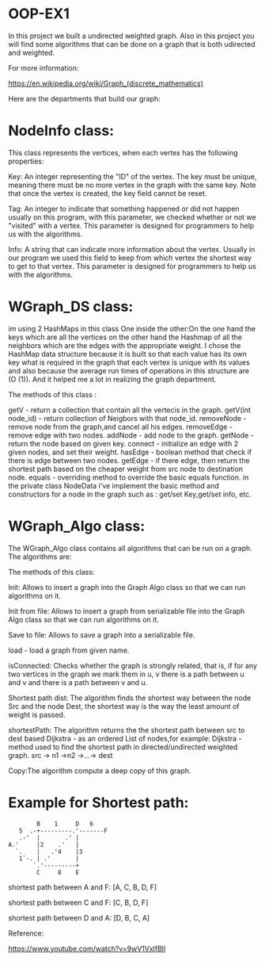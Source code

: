 # OOP-EX1

In this project we built a undirected weighted graph. Also in this project you will find some algorithms that can be done on a graph that is both udirected and weighted.

For more information:

https://en.wikipedia.org/wiki/Graph_(discrete_mathematics)

Here are the departments that build our graph:

# NodeInfo class:
This class represents the vertices, when each vertex has the following properties:

Key: An integer representing the "ID" of the vertex. The key must be unique, meaning there must be no more vertex in the graph with the same key. Note that once the vertex is created, the key field cannot be reset.

Tag: An integer to indicate that something happened or did not happen usually on this program, with this parameter, we checked whether or not we "visited" with a vertex. This parameter is designed for programmers to help us with the algorithms.

Info: A string that can indicate more information about the vertex. Usually in our program we used this field to keep from which vertex the shortest way to get to that vertex. This parameter is designed for programmers to help us with the algorithms.

# WGraph_DS class:

 im using 2 HashMaps in this class One inside the other:On the one hand the keys which are all the vertices on the other hand the Hashmap of all the neighbors which are the edges with the appropriate weight.
 I chose the HashMap data structure because it is built so that each value has its own key what is required in the graph that each vertex is unique with its    values and also because the average run times of operations in this structure are (O (1)).
 And it helped me a lot in realizing the graph department.
 
The methods of this class  :

getV - return a collection that contain all the vertecis in the graph.
getV(int node_id) - return collection of Neigbors with that node_id.
removeNode - remove node from the graph,and cancel all his edges.
removeEdge - remove edge with two nodes.
addNode - add node to the graph.
getNode - return the node based on given key.
connect - initialize an edge with 2 given nodes, and set their weight.
hasEdge - boolean method that check if there is edge between two nodes.
getEdge - if there edge, then return the shortest path based on the cheaper weight from src node to destination node.
equals - overriding method to override the basic equals function.
in the private class NodeData i've implement the basic method and constructors for a node in the graph such as : get/set Key,get/set info, etc.


# WGraph_Algo class:
The WGraph_Algo class contains all algorithms that can be run on a graph. The algorithms are:

The methods of this class:

Init: Allows to insert a graph into the Graph Algo class so that we can run algorithms on it.

Init from file: Allows to insert a graph from serializable file into the Graph Algo class so that we can run algorithms on it.

Save to file: Allows to save a graph into a serializable file.

load - load a graph from given name.

isConnected: Checks whether the graph is strongly related, that is, if for any two vertices in the graph we mark them in u, v there is a path between u and v and there is a path between v and u.

Shortest path dist: The algorithm finds the shortest way between the node Src and the node Dest, the shortest way is the way the least amount of weight is passed.

shortestPath: The algorithm returns the the shortest path between src to dest based Dijkstra - as an ordered List of nodes,for example:
Dijkstra - method used to find the shortest path in directed/undirected weighted graph.
src -> n1 ->n2 ->...-> dest

Copy:The algorithm compute a deep copy of this graph.


# Example for Shortest path:
            B    1     D   6
       5  .-+---------.'-------F
       .-'  |       .' |
    A.'     |2    .'   |
      `.    |   .'4    |3
       1`-. | .'       |
           `.'---------+
            C     8    E
shortest path between A and F: [A, C, B, D, F]

shortest path between C and F: [C, B, D, F]

shortest path between D and A: [D, B, C, A]

Reference:

https://www.youtube.com/watch?v=9wV1VxlfBlI
